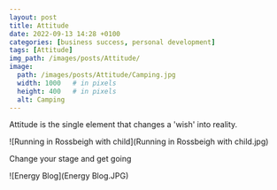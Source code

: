 ```yaml
---
layout: post
title: Attitude
date: 2022-09-13 14:28 +0100
categories: [business success, personal development]
tags: [Attitude]
img_path: /images/posts/Attitude/
image:
  path: /images/posts/Attitude/Camping.jpg
  width: 1000   # in pixels
  height: 400   # in pixels
  alt: Camping
---
```

Attitude is the single element that changes a 'wish' into reality.

![Running in Rossbeigh with child](Running in Rossbeigh with child.jpg)

Change your stage and get going

![Energy Blog](Energy Blog.JPG)